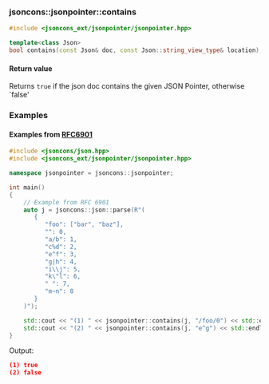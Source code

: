 ### jsoncons::jsonpointer::contains

```c++
#include <jsoncons_ext/jsonpointer/jsonpointer.hpp>

template<class Json>
bool contains(const Json& doc, const Json::string_view_type& location);
```

#### Return value

Returns `true` if the json doc contains the given JSON Pointer, otherwise `false'

### Examples

#### Examples from [RFC6901](https://tools.ietf.org/html/rfc6901)

```c++
#include <jsoncons/json.hpp>
#include <jsoncons_ext/jsonpointer/jsonpointer.hpp>

namespace jsonpointer = jsoncons::jsonpointer;

int main()
{
    // Example from RFC 6901
    auto j = jsoncons::json::parse(R"(
       {
          "foo": ["bar", "baz"],
          "": 0,
          "a/b": 1,
          "c%d": 2,
          "e^f": 3,
          "g|h": 4,
          "i\\j": 5,
          "k\"l": 6,
          " ": 7,
          "m~n": 8
       }
    )");

    std::cout << "(1) " << jsonpointer::contains(j, "/foo/0") << std::endl;
    std::cout << "(2) " << jsonpointer::contains(j, "e^g") << std::endl;
}
```
Output:
```json
(1) true
(2) false
```

